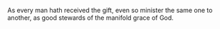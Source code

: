 As every man hath received the gift, even so minister the same one to another, as good stewards of the manifold grace of God.
